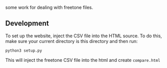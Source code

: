 some work for dealing with freetone files.


## Development
To set up the website, inject the CSV file into the HTML source. To do this, make sure your current directory is this directory and then run:


```
python3 setup.py
```

This will inject the freetone CSV file into the html and create `compare.html`
